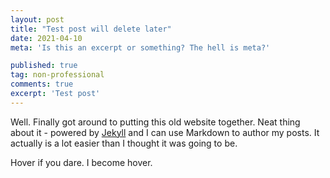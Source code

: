 ```yaml
---
layout: post
title: "Test post will delete later"
date: 2021-04-10
meta: 'Is this an excerpt or something? The hell is meta?'

published: true
tag: non-professional
comments: true
excerpt: 'Test post'
---
```

Well. Finally got around to putting this old website together. Neat thing about it - powered by [Jekyll](http://jekyllrb.com) and I can use Markdown to author my posts. It actually is a lot easier than I thought it was going to be.
<div class ="textbitch">
Hover if you dare.
<span class="fuckyallhover"> I become hover. </span>
</div>